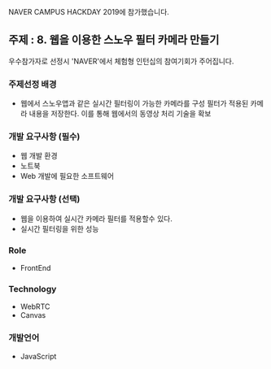 NAVER CAMPUS HACKDAY 2019에 참가했습니다.

## 주제 : 8. 웹을 이용한 스노우 필터 카메라 만들기
우수참가자로 선정시 'NAVER'에서 체험형 인턴십의 참여기회가 주어집니다.

### 주제선정 배경
- 웹에서 스노우앱과 같은 실시간 필터링이 가능한 카메라를 구성 필터가 적용된 카메라 내용을 저장한다. 이를 통해 웹에서의 동영상 처리 기술을 확보

### 개발 요구사항 (필수)
- 웹 개발 환경
- 노트북
- Web 개발에 필요한 소프트웨어

### 개발 요구사항 (선택)
- 웹을 이용하여 실시간 카메라 필터를 적용할수 있다.
- 실시간 필터링을 위한 성능

### Role
- FrontEnd

### Technology
- WebRTC
- Canvas

### 개발언어
- JavaScript
